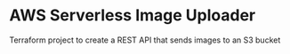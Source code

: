 # AWS Serverless Image Uploader

Terraform project to create a REST API that sends images to an S3 bucket